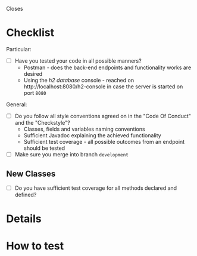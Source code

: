 Closes <!--- specify issue number here preceded with "#" symbol -->

# Checklist
<!---
Leave the "Particular" section out if your issue covered only a creation of some particular classes.
-->
Particular:
- [ ] Have you tested your code in all possible manners?
  - Postman - does the back-end endpoints and functionality works are desired
  - Using the *h2 database* console - reached on http://localhost:8080/h2-console in case the server is started on port `8080`

General:
- [ ] Do you follow all style conventions agreed on in the "Code Of Conduct" and the "Checkstyle"?
  - Classes, fields and variables naming conventions
  - Sufficient Javadoc explaining the achieved functionality
  - Sufficient test coverage - all possible outcomes from an endpoint should be tested
- [ ] Make sure you merge into branch `development`

<!---
The following section should be omitted if one's issue did not included the creationg of any additional "beans"
-->
## New Classes
<!---
Include any relevant information about the classes ("beans") you have created.
Briefly describe your design choices and show your long-term view of how it could be integrated in the application in the big picture.
-->
- [ ] Do you have sufficient test coverage for all methods declared and defined?


# Details
<!---
Elaborate on the task you had to implement, the desired behavior and the one you achieved. 
If something made you struggle, make sure you include the reason and the information sources that lead to the particular approach in here, so that the reviewers can easily get familiar.
-->

# How to test
<!---
Give a detailed summary of how your piece of code can be tested.
State explicitly once more the expected behavior of particular occasions and guide the reviewers on how to reach them and how to test them properly.
-->

[//]: <> (
Information should be inserted instead of the comments of the format "<!--- -->". 
If not removed, the comments would still preserve the information containing - for example, commented tasks are still counted by GitLAb, so make sure you delete them.
)
